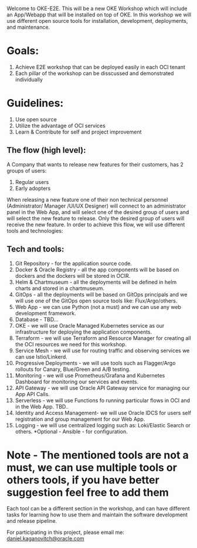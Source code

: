 Welcome to OKE-E2E.
This will be a new OKE Workshop which will include an App/Webapp that will be installed on top of OKE. 
In this workshop we will use different open source tools for installation, development, deployments, and maintenance.


# Goals: #

1. Achieve E2E workshop that can be deployed easily in each OCI tenant 
2. Each pillar of the workshop can be disscussed and demonstrated individually 


# Guidelines: #

1. Use open source 
2. Utilize the advantage of OCI services
3. Learn & Contribute for self and project improvement 


## The flow (high level): ##


A Company that wants to release new features for their customers, has 2 groups of users: 

1. Regular users
2. Early adopters 

When releasing a new feature one of their non technical personnel (Administrator/ Manager /UI/UX Designer) 
will connect to an administrator panel in the Web App, and will select one of the desired group of users and will select the new feature to release.
Only the desired group of users will receive the new feature. 
In order to achieve this flow, we will use different tools and technologies: 

## Tech and tools: ##

1. Git Repository - for the application source code.
2. Docker & Oracle Registry - all the app components will be based on dockers and the dockers will be stored in OCIR.
3. Helm & Chartmuseum - all the deployments will be defined in helm charts and stored in a chartmuseum.
4. GitOps - all the deployments will be based on GitOps principals and we will use one of the GitOps open source tools like: Flux/Argo/others.
5. Web App - we can use Python (not a must) and we can use any web development framework.
6. Database - TBD...
7. OKE - we will use Oracle Managed Kubernetes service as our infrastructure for deploying the application components.
8. Terraform - we will use Terraform and Resource Manager for creating all the OCI resources we need for this workshop.
9. Service Mesh - we will use for routing traffic and observing services we can use Istio/Linkerd.
10. Progressive Deployments - we will use tools such as Flagger/Argo rollouts for Canary, Blue/Green and A/B testing. 
11. Monitoring - we will use Prometheus/Grafana and Kubernetes Dashboard for monitoring our services and events.
12. API Gateway - we will use Oracle API Gateway service for managing our App API Calls.
13. Serverless - we will use Functions fo running particular flows in OCI and in the Web App. TBD..
14. Identity and Access Management- we will use Oracle IDCS for users self registration and group management for our Web App. 
15. Logging - we will use centralized logging such as: Loki/Elastic Search or others. 
*Optional - Ansible - for configuration. 

# Note - The mentioned tools are not a must, we can use multiple tools or others tools, if you have better suggestion feel free to add them #

Each tool can be a different section in the workshop, 
and can have different tasks for learning how to use them and maintain the software development and release pipeline.

For participating in this project, please email me: daniel.kaganovitch@oracle.com 

